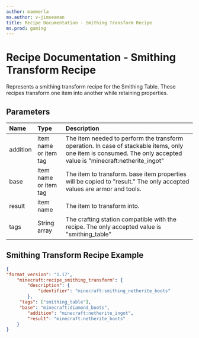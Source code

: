 ```yaml
---
author: mammerla
ms.author: v-jimseaman
title: Recipe Documentation - Smithing Transform Recipe
ms.prod: gaming
---
```


# Recipe Documentation - Smithing Transform Recipe

Represents a smithing transform recipe for the Smithing Table. These recipes transform one item into another while retaining properties.

## Parameters

|Name |Type |Description |
|:-----------|:-----------|:-----------|
|addition| item name or item tag|  The item needed to perform the transform operation. In case of stackable items, only one item is consumed. The only accepted value is "minecraft:netherite_ingot" |
|base| item name or item tag| The item to transform. base item properties will be copied to "result." The only accepted values are armor and tools.|
|result| item name| The item to transform into. |
|tags|String array |The crafting station compatible with the recipe. The only accepted value is "smithing_table" |

## Smithing Transform Recipe Example

```JSON
{
"format_version": "1.17",
    "minecraft:recipe_smithing_transform": {
        "description": {
            "identifier": "minecraft:smithing_netherite_boots"
        },
     "tags": ["smithing_table"],
     "base": "minecraft:diamond_boots",
        "addition": "minecraft:netherite_ingot",
        "result": "minecraft:netherite_boots"
    }
}
```